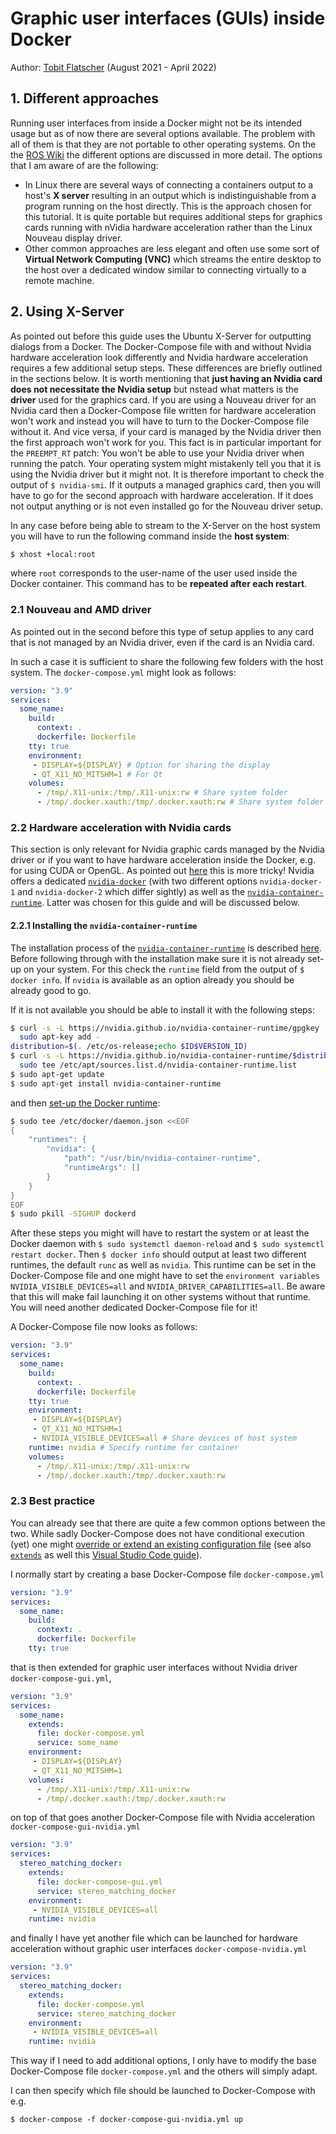 # Graphic user interfaces (GUIs) inside Docker

Author: [Tobit Flatscher](https://github.com/2b-t) (August 2021 - April 2022)



## 1. Different approaches 

Running user interfaces from inside a Docker might not be its intended usage but as of now there are several options available. The problem with all of them is that they are not portable to other operating systems. On the the [ROS Wiki](http://wiki.ros.org/docker/Tutorials/GUI) the different options are discussed in more detail. The options that I am aware of are the following:

- In Linux there are several ways of connecting a containers output to a host's **X server** resulting in an output which is indistinguishable from a program running on the host directly. This is the approach chosen for this tutorial. It is quite portable but requires additional steps for graphics cards running with nVidia hardware acceleration rather than the Linux Nouveau display driver.
- Other common approaches are less elegant and often use some sort of **Virtual Network Computing (VNC)** which streams the entire desktop to the host over a dedicated window similar to connecting virtually to a remote machine.

## 2. Using X-Server

As pointed out before this guide uses the Ubuntu X-Server for outputting dialogs from a Docker. The Docker-Compose file with and without Nvidia hardware acceleration look differently and Nvidia hardware acceleration requires a few additional setup steps. These differences are briefly outlined in the sections below. It is worth mentioning that **just having an Nvidia card does not necessitate the Nvidia setup** but nstead what matters is the **driver** used for the graphics card. If you are using a Nouveau driver for an Nvidia card then a Docker-Compose file written for hardware acceleration won't work and instead you will have to turn to the Docker-Compose file without it. And vice versa, if your card is managed by the Nvidia driver then the first approach won't work for you. This fact is in particular important for the `PREEMPT_RT` patch: You won't be able to use your Nvidia driver when running the patch. Your operating system might mistakenly tell you that it is using the Nvidia driver but it might not. It is therefore important to check the output of `$ nvidia-smi`. If it outputs a managed graphics card, then you will have to go for the second approach with hardware acceleration. If it does not output anything or is not even installed go for the Nouveau driver setup.

In any case before being able to stream to the X-Server on the host system you will have to run the following command inside the **host system**:

```bash
$ xhost +local:root
```

where `root` corresponds to the user-name of the user used inside the Docker container. This command has to be **repeated after each restart**.

### 2.1 Nouveau and AMD driver

As pointed out in the second before this type of setup applies to any card that is not managed by an Nvidia driver, even if the card is an Nvidia card.

In such a case it is sufficient to share the following few folders with the host system. The `docker-compose.yml` might look as follows:

```yaml
version: "3.9"
services:
  some_name:
    build:
      context: .
      dockerfile: Dockerfile
    tty: true
    environment:
     - DISPLAY=${DISPLAY} # Option for sharing the display
     - QT_X11_NO_MITSHM=1 # For Qt
    volumes:
      - /tmp/.X11-unix:/tmp/.X11-unix:rw # Share system folder
      - /tmp/.docker.xauth:/tmp/.docker.xauth:rw # Share system folder
```

### 2.2 Hardware acceleration with Nvidia cards

This section is only relevant for Nvidia graphic cards managed by the Nvidia driver or if you want to have hardware acceleration inside the Docker, e.g. for using CUDA or OpenGL. As pointed out [here](http://wiki.ros.org/docker/Tutorials/Hardware%20Acceleration) this is more tricky! Nvidia offers a dedicated [`nvidia-docker`](https://github.com/NVIDIA/nvidia-docker) (with two different options `nvidia-docker-1` and `nvidia-docker-2` which differ sightly) as well as the [`nvidia-container-runtime`](https://nvidia.github.io/nvidia-container-runtime/). Latter was chosen for this guide and will be discussed below.

#### 2.2.1 Installing the `nvidia-container-runtime`

The installation process of the [`nvidia-container-runtime`](https://nvidia.github.io/nvidia-container-runtime/) is described [here](https://stackoverflow.com/a/59008360). Before following through with the installation make sure it is not already set-up on your system. For this check the `runtime` field from the output of `$ docker info`. If `nvidia` is available as an option already you should be already good to go.

If it is not available you should be able to install it with the following steps:

```bash
$ curl -s -L https://nvidia.github.io/nvidia-container-runtime/gpgkey | \
  sudo apt-key add -
distribution=$(. /etc/os-release;echo $ID$VERSION_ID)
$ curl -s -L https://nvidia.github.io/nvidia-container-runtime/$distribution/nvidia-container-runtime.list | \
  sudo tee /etc/apt/sources.list.d/nvidia-container-runtime.list
$ sudo apt-get update
$ sudo apt-get install nvidia-container-runtime
```

and then [set-up the Docker runtime](https://github.com/NVIDIA/nvidia-container-runtime#docker-engine-setup):

```bash
$ sudo tee /etc/docker/daemon.json <<EOF
{
    "runtimes": {
        "nvidia": {
            "path": "/usr/bin/nvidia-container-runtime",
            "runtimeArgs": []
        }
    }
}
EOF
$ sudo pkill -SIGHUP dockerd
```

After these steps you might will have to restart the system or at least the Docker daemon with `$ sudo systemctl daemon-reload` and `$ sudo systemctl restart docker`. Then `$ docker info` should output at least two different runtimes, the default `runc` as well as `nvidia`. This runtime can be set in the Docker-Compose file and one might have to set the `environment variables` `NVIDIA_VISIBLE_DEVICES=all` and `NVIDIA_DRIVER_CAPABILITIES=all`. Be aware that this will make fail launching it on other systems without that runtime. You will need another dedicated Docker-Compose file for it!

A Docker-Compose file now looks as follows:

```yaml
version: "3.9"
services:
  some_name:
    build:
      context: .
      dockerfile: Dockerfile
    tty: true
    environment:
     - DISPLAY=${DISPLAY}
     - QT_X11_NO_MITSHM=1
     - NVIDIA_VISIBLE_DEVICES=all # Share devices of host system
    runtime: nvidia # Specify runtime for container
    volumes:
      - /tmp/.X11-unix:/tmp/.X11-unix:rw
      - /tmp/.docker.xauth:/tmp/.docker.xauth:rw
```

### 2.3 Best practice

You can already see that there are quite a few common options between the two. While sadly Docker-Compose does not have conditional execution (yet) one might [override or extend an existing configuration file](https://github.com/Yelp/docker-compose/blob/master/docs/extends.md) (see also [`extends`](https://docs.docker.com/compose/extends/) as well this [Visual Studio Code guide](https://code.visualstudio.com/docs/remote/create-dev-container#_extend-your-docker-compose-file-for-development)).

I normally start by creating a base Docker-Compose file `docker-compose.yml`

```yaml
version: "3.9"
services:
  some_name:
    build:
      context: .
      dockerfile: Dockerfile
    tty: true
```

that is then extended for graphic user interfaces without Nvidia driver `docker-compose-gui.yml`,

```yaml
version: "3.9"
services:
  some_name:
    extends:
      file: docker-compose.yml
      service: some_name
    environment:
     - DISPLAY=${DISPLAY}
     - QT_X11_NO_MITSHM=1
    volumes:
      - /tmp/.X11-unix:/tmp/.X11-unix:rw
      - /tmp/.docker.xauth:/tmp/.docker.xauth:rw
```

on top of that goes another Docker-Compose file with Nvidia acceleration `docker-compose-gui-nvidia.yml`

```yaml
version: "3.9"
services:
  stereo_matching_docker:
    extends:
      file: docker-compose-gui.yml
      service: stereo_matching_docker
    environment:
     - NVIDIA_VISIBLE_DEVICES=all
    runtime: nvidia
```

and finally I have yet another file which can be launched for hardware acceleration without graphic user interfaces `docker-compose-nvidia.yml`

```yaml
version: "3.9"
services:
  stereo_matching_docker:
    extends:
      file: docker-compose.yml
      service: stereo_matching_docker
    environment:
     - NVIDIA_VISIBLE_DEVICES=all
    runtime: nvidia
```

This way if I need to add additional options, I only have to modify the base Docker-Compose file `docker-compose.yml` and the others will simply adapt.

I can then specify which file should be launched to Docker-Compose with e.g.

```
$ docker-compose -f docker-compose-gui-nvidia.yml up
```

